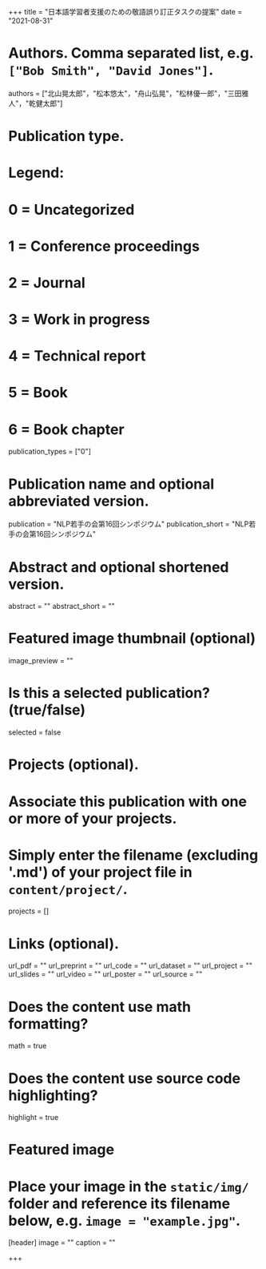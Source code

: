 +++
title = "日本語学習者支援のための敬語誤り訂正タスクの提案"
date = "2021-08-31"

# Authors. Comma separated list, e.g. `["Bob Smith", "David Jones"]`.
authors = ["北山晃太郎"，"松本悠太"，"舟山弘晃"，"松林優一郎"，"三田雅人"，"乾健太郎"]

# Publication type.
# Legend:
# 0 = Uncategorized
# 1 = Conference proceedings
# 2 = Journal
# 3 = Work in progress
# 4 = Technical report
# 5 = Book
# 6 = Book chapter
publication_types = ["0"]

# Publication name and optional abbreviated version.
publication = "NLP若手の会第16回シンポジウム"
publication_short = "NLP若手の会第16回シンポジウム"

# Abstract and optional shortened version.
abstract = ""
abstract_short = ""

# Featured image thumbnail (optional)
image_preview = ""

# Is this a selected publication? (true/false)
selected = false

# Projects (optional).
#   Associate this publication with one or more of your projects.
#   Simply enter the filename (excluding '.md') of your project file in `content/project/`.
projects = []

# Links (optional).
url_pdf = ""
url_preprint = ""
url_code = ""
url_dataset = ""
url_project = ""
url_slides = ""
url_video = ""
url_poster = ""
url_source = ""

# Does the content use math formatting?
math = true

# Does the content use source code highlighting?
highlight = true

# Featured image
# Place your image in the `static/img/` folder and reference its filename below, e.g. `image = "example.jpg"`.
[header]
image = ""
caption = ""

+++
